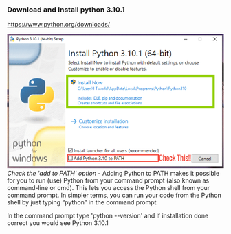### Download and Install python 3.10.1
https://www.python.org/downloads/

![This is an image](0_eBH3K6eymcVMyZDT.png)  
*Check the 'add to PATH' option* - Adding Python to PATH makes it possible for you to run (use) Python from your command prompt (also known as command-line or cmd). This lets you access the Python shell from your command prompt. In simpler terms, you can run your code from the Python shell by just typing “python” in the command prompt

In the command prompt type 'python --version' and if installation done correct you would see Python 3.10.1